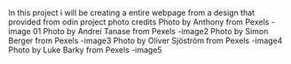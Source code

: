 In this project i will be creating a entire webpage from a design that provided from odin project
photo credits 
Photo by Anthony from Pexels -image 01
Photo by Andrei Tanase from Pexels  -image2
Photo by Simon Berger from Pexels   -image3
Photo by Oliver Sjöström from Pexels  -image4
Photo by Luke Barky from Pexels  -image5